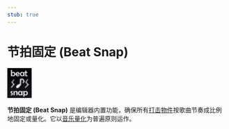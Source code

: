 ```yaml
---
stub: true
---
```


# 节拍固定 (Beat Snap)

![](img/beat_snap.png "早期版本 (circa 2007) osu! 编辑器中节拍固定的标志描绘如图")

**节拍固定 (Beat Snap)** 是编辑器内置功能，确保所有[打击物件](/wiki/Hit_object)按歌曲节奏成比例地固定或量化。它以[音乐量化](https://en.wikipedia.org/wiki/Quantization_(music))为普遍原则运作。

